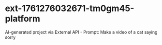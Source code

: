 # ext-1761276032671-tm0gm45-platform
AI-generated project via External API - Prompt: Make a video of a cat saying sorry
